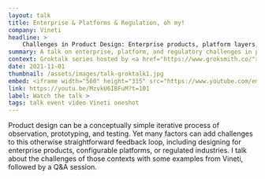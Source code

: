 ```yaml
---
layout: talk
title: Enterprise & Platforms & Regulation, oh my!
company: Vineti
headline: >
    Challenges in Product Design: Enterprise products, platform layers, and regulated industries
summary: A talk on enterprise, platform, and regulatory challenges in product design. Presentation and Q&A session in November 2021 at the Groktalk series hosted by Groksmith in Yerevan, Armenia.
context: Groktalk series hosted by <a href="https://www.groksmith.co/">Groksmith</a> in Yerevan, Armenia
date: 2021-11-01
thumbnail: /assets/images/talk-groktalk1.jpg
embed: <iframe width="560" height="315" src="https://www.youtube.com/embed/MzvkU6IBFuM?t=101" title="YouTube video player" frameborder="0" allow="accelerometer; autoplay; clipboard-write; encrypted-media; gyroscope; picture-in-picture" allowfullscreen></iframe>
link: https://youtu.be/MzvkU6IBFuM?t=101
label: Watch the talk >
tags: talk event video Vineti oneshot
---
```


Product design can be a conceptually simple iterative process of observation, prototyping, and testing. Yet many factors can add challenges to this otherwise straightforward feedback loop, including designing for enterprise products, configurable platforms, or regulated industries. I talk about the challenges of those contexts with some examples from Vineti, followed by a Q&A session.
